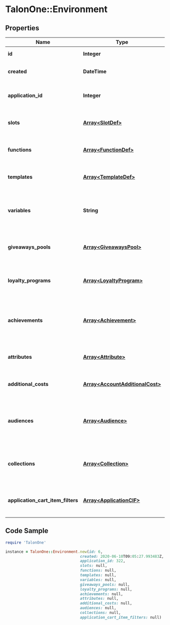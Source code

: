 # TalonOne::Environment

## Properties

Name | Type | Description | Notes
------------ | ------------- | ------------- | -------------
**id** | **Integer** | Internal ID of this entity. | 
**created** | **DateTime** | The time this entity was created. | 
**application_id** | **Integer** | The ID of the Application that owns this entity. | 
**slots** | [**Array&lt;SlotDef&gt;**](SlotDef.md) | The slots defined for this application. | 
**functions** | [**Array&lt;FunctionDef&gt;**](FunctionDef.md) | The functions defined for this application. | 
**templates** | [**Array&lt;TemplateDef&gt;**](TemplateDef.md) | The templates defined for this application. | 
**variables** | **String** | A stringified version of the environment&#39;s Talang variables scope. | 
**giveaways_pools** | [**Array&lt;GiveawaysPool&gt;**](GiveawaysPool.md) | The giveaways pools that the application is subscribed to. | [optional] 
**loyalty_programs** | [**Array&lt;LoyaltyProgram&gt;**](LoyaltyProgram.md) | The loyalty programs that the application is subscribed to. | [optional] 
**achievements** | [**Array&lt;Achievement&gt;**](Achievement.md) | The achievements, linked to the campaigns, belonging to the application. | [optional] 
**attributes** | [**Array&lt;Attribute&gt;**](Attribute.md) | The attributes that the application is subscribed to. | [optional] 
**additional_costs** | [**Array&lt;AccountAdditionalCost&gt;**](AccountAdditionalCost.md) | The additional costs that the application is subscribed to. | [optional] 
**audiences** | [**Array&lt;Audience&gt;**](Audience.md) | The audiences contained in the account which the application belongs to. | [optional] 
**collections** | [**Array&lt;Collection&gt;**](Collection.md) | The account-level collections that the application is subscribed to. | [optional] 
**application_cart_item_filters** | [**Array&lt;ApplicationCIF&gt;**](ApplicationCIF.md) | The cart item filters belonging to the Application. | [optional] 

## Code Sample

```ruby
require 'TalonOne'

instance = TalonOne::Environment.new(id: 6,
                                 created: 2020-06-10T09:05:27.993483Z,
                                 application_id: 322,
                                 slots: null,
                                 functions: null,
                                 templates: null,
                                 variables: null,
                                 giveaways_pools: null,
                                 loyalty_programs: null,
                                 achievements: null,
                                 attributes: null,
                                 additional_costs: null,
                                 audiences: null,
                                 collections: null,
                                 application_cart_item_filters: null)
```


